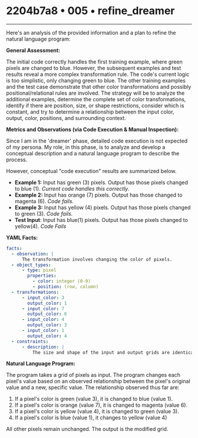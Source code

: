 # 2204b7a8 • 005 • refine_dreamer

---
Here's an analysis of the provided information and a plan to refine the natural language program:

**General Assessment:**

The initial code correctly handles the first training example, where green pixels are changed to blue. However, the subsequent examples and test results reveal a more complex transformation rule. The code's current logic is too simplistic, only changing green to blue. The other training examples and the test case demonstrate that other color transformations and possibly positional/relational rules are involved. The strategy will be to analyze the additional examples, determine the complete set of color transformations, identify if there are position, size, or shape restrictions, consider which is constant, and try to determine a relationship between the input color, output, color, positions, and surrounding context.

**Metrics and Observations (via Code Execution & Manual Inspection):**

Since I am in the 'dreamer' phase, detailed code execution is not expected of my persona. My role, in this phase, is to analyze and develop a conceptual description and a natural language program to describe the process.

However, conceptual "code execution" results are summarized below.

*   **Example 1:** Input has green (3) pixels. Output has those pixels changed to blue (1). _Current code handles this correctly._
*   **Example 2:** Input has orange (7) pixels. Output has those changed to magenta (6). _Code fails._
*   **Example 3:** Input has yellow (4) pixels. Output has those pixels changed to green (3). _Code fails._
*    **Test Input**: Input has blue(1) pixels. Output has those pixels changed to yellow(4). _Code Fails_

**YAML Facts:**

```yaml
facts:
  - observation: |
      The transformation involves changing the color of pixels.
  - object_types:
      - type: pixel
        properties:
          - color: integer (0-9)
          - position: (row, column)
  - transformations:
      - input_color: 3
        output_color: 1
      - input_color: 7
        output_color: 6
      - input_color: 4
        output_color: 3
      - input_color: 1
        output_color: 4
  - constraints:
      - description: |
          The size and shape of the input and output grids are identical. The transformation occurs on pixels with certain color codes.
```

**Natural Language Program:**

The program takes a grid of pixels as input. The program changes each pixel's value based on an observed relationship between the pixel's original value and a new, specific value. The relationship observed thus far are:

1.  If a pixel's color is green (value 3), it is changed to blue (value 1).
2.  If a pixel's color is orange (value 7), it is changed to magenta (value 6).
3.  If a pixel's color is yellow (value 4), it is changed to green (value 3).
4.  If a pixel's color is blue (value 1), it changes to yellow (value 4)

All other pixels remain unchanged. The output is the modified grid.


